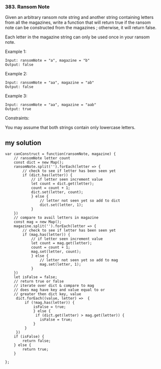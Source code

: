 ### 383. Ransom Note

Given an arbitrary ransom note string and another string containing letters from all the magazines, write a function that will return true if the ransom note can be constructed from the magazines ; otherwise, it will return false.

Each letter in the magazine string can only be used once in your ransom note.

Example 1:

```
Input: ransomNote = "a", magazine = "b"
Output: false
```

Example 2:

```
Input: ransomNote = "aa", magazine = "ab"
Output: false
```

Example 3:

```
Input: ransomNote = "aa", magazine = "aab"
Output: true
```

Constraints:

You may assume that both strings contain only lowercase letters.

## my solution

```
var canConstruct = function(ransomNote, magazine) {
    // ransomNote letter count
    const dict = new Map();
    ransomNote.split('').forEach(letter => {
        // check to see if letter has been seen yet
        if (dict.has(letter)) {
            // if letter seen increment value
            let count = dict.get(letter);
            count = count + 1;
            dict.set(letter, count);
            } else {
                // letter not seen yet so add to dict
                dict.set(letter, 1);
            }
    })
    // compare to avail letters in magazine
    const mag = new Map();
    magazine.split('').forEach(letter => {
        // check to see if letter has been seen yet
        if (mag.has(letter)) {
            // if letter seen increment value
            let count = mag.get(letter);
            count = count + 1;
            mag.set(letter, count);
            } else {
                // letter not seen yet so add to mag
                mag.set(letter, 1);
            }
    })
    let isFalse = false;
    // return true or false
    // iterate over dict & compare to mag
    // does mag have key and value equal to or
    // greater then dict key, value
     dict.forEach((value, letter) =>  {
         if (!mag.has(letter)) {
             isFalse = true;
             } else {
              if (dict.get(letter) > mag.get(letter)) {
                isFalse = true;
             }
         }
     })
    if (isFalse) {
        return false;
    } else {
        return true;
    }

};
```
